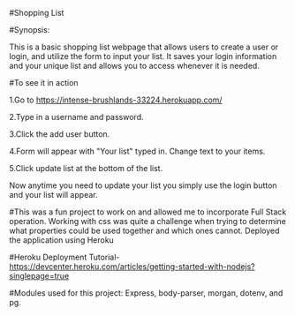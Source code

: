 #Shopping List

#Synopsis:

This is a basic shopping list webpage that allows users to create
a user or login, and utilize the form to input your list. It saves
your login information and your unique list and allows you to access
whenever it is needed.

#To see it in action 

1.Go to https://intense-brushlands-33224.herokuapp.com/ 

2.Type in a username and password.

3.Click the add user button.

4.Form will appear with "Your list" typed in. Change text to your items.

5.Click update list at the bottom of the list.

Now anytime you need to update your list you simply use the login button 
and your list will appear.

#This was a fun project to work on and allowed me to incorporate Full Stack operation.
Working with css was quite a challenge when trying to determine what properties 
could be used together and which ones cannot. Deployed the application using Heroku

#Heroku Deployment Tutorial-https://devcenter.heroku.com/articles/getting-started-with-nodejs?singlepage=true

#Modules used for this project:
Express, body-parser, morgan, dotenv, and pg.







